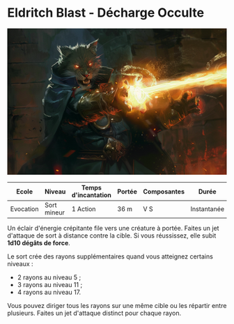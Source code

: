 # Eldritch Blast - Décharge Occulte

![Eldritch Blast](../../_images/EldritchBlast.png)

|Ecole|Niveau|Temps d'incantation|Portée|Composantes|Durée|
|-|-|-|-|-|-|
|Evocation|Sort mineur|1 Action|36 m|V S|Instantanée|

Un éclair d'énergie crépitante file vers une créature à portée. Faites un jet d'attaque de sort à distance contre la cible. Si vous réussissez, elle subit **1d10 dégâts de force**.

Le sort crée des rayons supplémentaires quand vous atteignez certains niveaux : 
* 2 rayons au niveau 5 ;
* 3 rayons au niveau 11 ;
* 4 rayons au niveau 17.

Vous pouvez diriger tous les rayons sur une même cible ou les répartir entre plusieurs. Faites un jet d'attaque distinct pour chaque rayon.